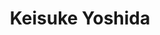 ---
# Display name
title: Keisuke Yoshida

# Username (this should match the folder name)
authors:
- KeisukeYoshida

# Is this the primary user of the site?
superuser: true

# Role/position
role: 

# Organizations/Affiliations
organizations:
- name: Yamaha Motor Co., Ltd.
  url: ""

# Short bio (displayed in user profile at end of posts)
bio: 

#interests:
#- 

#education:
#  courses:
#  - course: 
#    institution: 
#    year: 

# Social/Academic Networking
# For available icons, see: https://sourcethemes.com/academic/docs/page-builder/#icons
#   For an email link, use "fas" icon pack, "envelope" icon, and a link in the
#   form "mailto:your-email@example.com" or "#contact" for contact widget.
social:
#- icon: twitter
#  icon_pack: fab
#  link: https://twitter.com/hahahahaha_NNN
- icon: github
  icon_pack: fab
  link: https://github.com/suke-toudara
# Link to a PDF of your resume/CV from the About widget.
# To enable, copy your resume/CV to `static/files/cv.pdf` and uncomment the lines below.
# - icon: cv
#   icon_pack: ai
#   link: files/cv.pdf

# Enter email to display Gravatar (if Gravatar enabled in Config)
#email: "tototohide@gmail.com"

# Organizational groups that you belong to (for People widget)
#   Set this to `[]` or comment out if you are not using People widget.
user_groups:
- Software
---